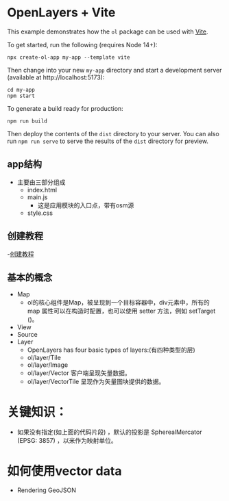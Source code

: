 # OpenLayers + Vite

This example demonstrates how the `ol` package can be used with [Vite](https://vitejs.dev/).

To get started, run the following (requires Node 14+):

    npx create-ol-app my-app --template vite

Then change into your new `my-app` directory and start a development server (available at http://localhost:5173):

    cd my-app
    npm start

To generate a build ready for production:

    npm run build

Then deploy the contents of the `dist` directory to your server.  You can also run `npm run serve` to serve the results of the `dist` directory for preview.




## app结构
- 主要由三部分组成
  - index.html
  - main.js 
    - 这是应用模块的入口点，带有osm源
  - style.css

## 创建教程
-[创建教程](https://blog.csdn.net/weixin_42078172/article/details/123826626)

## 基本的概念
- Map
  - ol的核心组件是Map，被呈现到一个目标容器中，div元素中，所有的 map 属性可以在构造时配置，也可以使用 setter 方法，例如 setTarget ()。
- View
- Source
- Layer
  - OpenLayers has four basic types of layers:(有四种类型的层)
  - ol/layer/Tile
  - ol/layer/Image
  - ol/layer/Vector 客户端呈现矢量数据。
  - ol/layer/VectorTile 呈现作为矢量图块提供的数据。

# 关键知识：
- 如果没有指定(如上面的代码片段) ，默认的投影是 SpherealMercator (EPSG: 3857) ，以米作为映射单位。


# 如何使用vector data
- Rendering GeoJSON